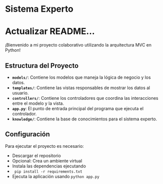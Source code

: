 # Sistema Experto

# Actualizar README...

¡Bienvenido a mi proyecto colaborativo utilizando la arquitectura MVC en Python!

## Estructura del Proyecto

- **`models/`**: Contiene los modelos que maneja la lógica de negocio y los datos.
- **`templates/`**: Contiene las vistas responsables de mostrar los datos al usuario.
- **`controllers/`**: Contiene los controladores que coordina las interacciones entre el modelo y la vista.
- **`app.py`**: El punto de entrada principal del programa que ejecuta el controlador.
- **`knowledge/`**: Contiene la base de conocimientos  para el sistema experto.


## Configuración

Para ejecutar el proyecto es necesario:
- Descargar el repositorio
- Opcional: Crea un ambiente virtual
- Instala las dependencias ejecutando 
- ```  pip install -r requirements.txt ```
- Ejecuta la aplicación usando ```python app.py``` 
